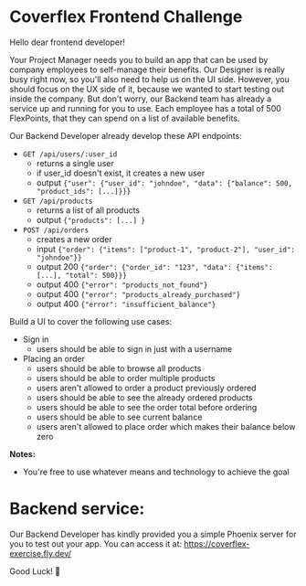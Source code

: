 # Coverflex Frontend Challenge

Hello dear frontend developer!

Your Project Manager needs you to build an app that can be used by company employees to self-manage their benefits.
Our Designer is really busy right now, so you'll also need to help us on the UI side. However, you should focus on the UX side of it, because we wanted to start testing out inside the company. But don't worry, our Backend team has already a service up and running for you to use.
Each employee has a total of 500 FlexPoints, that they can spend on a list of available benefits.

Our Backend Developer already develop these API endpoints:

- `GET /api/users/:user_id`
  - returns a single user
  - if user_id doesn't exist, it creates a new user
  - output `{"user": {"user_id": "johndoe", "data": {"balance": 500, "product_ids": [...]}}}`
- `GET /api/products`
  - returns a list of all products
  - output `{"products": [...] }`
- `POST /api/orders`
  - creates a new order
  - input `{"order": {"items": ["product-1", "product-2"], "user_id": "johndoe"}}`
  - output 200 `{"order": {"order_id": "123", "data": {"items": [...], "total": 500}}}`
  - output 400 `{"error": "products_not_found"}`
  - output 400 `{"error": "products_already_purchased"}`
  - output 400 `{"error": "insufficient_balance"}`

Build a UI to cover the following use cases:

- Sign in
  - users should be able to sign in just with a username
- Placing an order
  - users should be able to browse all products
  - users should be able to order multiple products
  - users aren't allowed to order a product previously ordered
  - users should be able to see the already ordered products
  - users should be able to see the order total before ordering
  - users should be able to see current balance
  - users aren't allowed to place order which makes their balance below zero

**Notes:**

- You're free to use whatever means and technology to achieve the goal

# Backend service:

Our Backend Developer has kindly provided you a simple Phoenix server for you to test out your app.
You can access it at: https://coverflex-exercise.fly.dev/

Good Luck! 🙌
